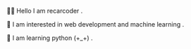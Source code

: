 🙋‍♂️ Hello I am recarcoder . 

🧭 I am interested in web development and machine learning .  

🐍 I am learning python (+_+) . 


